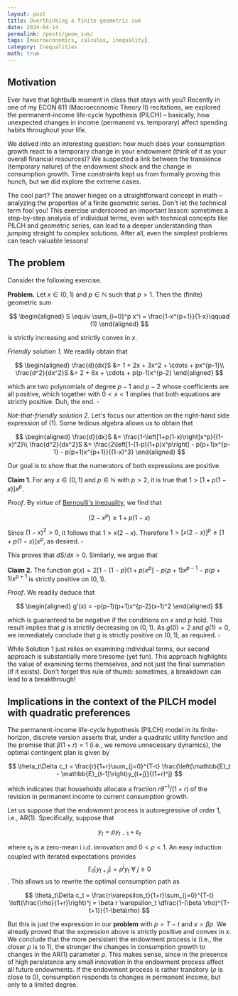 ```yaml
---
layout: post
title: Overthinking a finite geometric sum
date: 2024-04-14
permalink: /posts/geom_sum/
tags: [macroeconomics, calculus, inequality]
category: Inequalities
math: true
---
```


## Motivation

Ever have that lightbulb moment in class that stays with you? Recently in one of my ECON 611 (Macroeconomic Theory II) recitations, we explored the permanent-income life-cycle hypothesis (PILCH) – basically, how unexpected changes in income (permanent vs. temporary) affect spending habits throughout your life.

We delved into an interesting question: how much does your consumption growth react to a temporary change in your endowment (think of it as your overall financial resources)? We suspected a link between the transience (temporary nature) of the endowment shock and the change in consumption growth. Time constraints kept us from formally proving this hunch, but we did explore the extreme cases.

The cool part? The answer hinges on a straightforward concept in math – analyzing the properties of a finite geometric series. Don't let the technical term fool you! This exercise underscored an important lesson:  sometimes a step-by-step analysis of individual terms, even with technical concepts like PILCH and geometric series, can lead to a deeper understanding than jumping straight to complex solutions. After all, even the simplest problems can teach valuable lessons!

## The problem

Consider the following exercise.

**Problem.** Let $x \in (0,1)$ and $p\in \mathbb{N}$ such that $p>1$. Then the (finite) geometric sum

$$
\begin{aligned}
S \equiv \sum_{i=0}^p x^i = \frac{1-x^{p+1}}{1-x}\qquad (1)
\end{aligned}
$$

is strictly increasing and strictly convex in $x$.

*Friendly solution 1*. We readily obtain that

$$
\begin{aligned}
\frac{d}{dx}S &= 1 + 2x + 3x^2 + \cdots + px^{p-1}\\
\frac{d^2}{dx^2}S &= 2 + 6x + \cdots + p(p-1)x^{p-2}
\end{aligned}
$$

which are two polynomials of degree $p-1$ and $p-2$ whose coefficients are all positive, which together with $0<x<1$ implies that both equations are strictly positive. Duh, the end. $\square$

*Not-that-friendly solution 2*. Let's focus our attention on the right-hand side expression of (1). Some tedious algebra allows us to obtain that

$$
\begin{aligned}
\frac{d}{dx}S &= \frac{1-\left[1+p(1-x)\right]x^p}{(1-x)^2}\\
\frac{d^2}{dx^2}S &= \frac{2\left[1-(1-p)(1+p)x^p\right] - p(p+1)x^{p-1} - p(p+1)x^{p+1}}{(1-x)^3}
\end{aligned}
$$

Our goal is to show that the numerators of both expressions are positive.

**Claim 1.** For any $x\in (0,1)$ and $p\in \mathbb{N}$ with $p>2$, it is true that $1>\left[1+p(1-x)\right]x^p$.

*Proof*. By virtue of [Bernoulli's inequality](https://en.wikipedia.org/wiki/Bernoulli%27s_inequality), we find that

$$
(2-x^p) \geq 1 + p(1-x)
$$

Since $(1-x)^2 > 0$, it follows that $1 > x(2-x)$. Therefore $1>[x(2-x)]^p \geq [1+p(1-x)]x^p$, as desired. $\square$

This proves that $dS/dx>0$. Similarly, we argue that

**Claim 2.** The function $g(x) = 2\left[1-(1-p)(1+p)x^p\right] - p(p+1)x^{p-1} - p(p+1)x^{p+1}$ is strictly positive on $(0,1)$.

*Proof*. We readily deduce that

$$
\begin{aligned}
 g'(x) = -p(p-1)(p+1)x^{p-2}(x-1)^2
\end{aligned}
$$

which is guaranteed to be negative if the conditions on $x$ and $p$ hold. This result implies that $g$ is strictily decreasing on $(0,1)$. As $g(0) = 2$ and $g(1) = 0$, we immediately conclude that $g$ is strictly positive on $(0,1)$, as required. $\square$ 

While Solution 1 just relies on examining individual terms, our second approach is substantially more tiresome (yet fun).  This approach highlights the value of examining terms themselves, and not just the final summation (if it exists). Don't forget this rule of thumb: sometimes, a breakdown can lead to a breakthrough!

## Implications in the context of the PILCH model with quadratic preferences

The permanent-income life-cycle hypothesis (PILCH) model in its finite-horizon, discrete version asserts that, under a quadratic utility function and the premise that $\beta(1+r) =1$ (i.e., we remove unnecessary dynamics), the optimal contingent plan is given by

$$
\theta_t\Delta c_t = \frac{r}{1+r}\sum_{j=0}^{T-t} \frac{\left(\mathbb{E}_t - \mathbb{E}_{t-1}\right)y_{t+j}}{(1+r)^j}
$$

which indicates that households allocate a fraction $r\theta^{-1}/(1+r)$ of the revision in permanent income to current consumption growth.

Let us suppose that the endowment process is autoregressive of order 1, i.e., AR(1). Specifically, suppose that 

$$
y_t = \rho y_{t-1} + \varepsilon_t
$$ 

where $\varepsilon_t$ is a zero-mean i.i.d. innovation and $0<\rho<1$. An easy induction coupled with iterated expectations provides $$\mathbb{E}_t[y_{t+j}] = \rho^j y_t\ \forall\ j\geq 0$$. This allows us to rewrite the optimal consumption path as

$$
\theta_t\Delta c_t = \frac{r\varepsilon_t}{1+r}\sum_{j=0}^{T-t} \left(\frac{\rho}{1+r}\right)^j = \beta r \varepsilon_t \dfrac{1-(\beta \rho)^{T-t+1}}{1-\beta\rho}
$$

But this is just the expression in our **problem** with $p = T-t$ and $x = \beta\rho$. We already proved that the expression above is strictly positive and convex in $x$. We conclude that the more persistent the endowment process is (i.e., the closer $\rho$ is to $1$), the stronger the changes in consumption growth to changes in the AR(1) parameter $\rho$. This makes sense, since in the presence of high persistence any small innovation in the endowment process affect all future endowments. If the endowment process is rather transitory ($\rho$ is close to 0), consumption responds to changes in permanent income, but only to a limited degree.